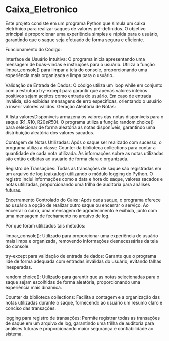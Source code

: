 # Caixa_Eletronico
Este projeto consiste em um programa Python que simula um caixa eletrônico para realizar saques de valores pré-definidos. O objetivo principal é proporcionar uma experiência simples e rápida para o usuário, garantindo que o saque seja efetuado de forma segura e eficiente.





Funcionamento do Código:


Interface de Usuário Intuitiva:
O programa inicia apresentando uma mensagem de boas-vindas e instruções para o usuário.
Utiliza a função limpar_console() para limpar a tela do console, proporcionando uma experiência mais organizada e limpa para o usuário.

Validação de Entrada de Dados:
O código utiliza um loop while em conjunto com a estrutura try-except para garantir que apenas valores inteiros positivos sejam aceitos como entrada do usuário.
Em caso de entrada inválida, são exibidas mensagens de erro específicas, orientando o usuário a inserir valores válidos.
Geração Aleatória de Notas:

A lista valoresDisponiveis armazena os valores das notas disponíveis para o saque (R$1, R$10, R$20 e R$50).
O programa utiliza a função random.choice() para selecionar de forma aleatória as notas disponíveis, garantindo uma distribuição aleatória dos valores sacados.

Contagem de Notas Utilizadas:
Após o saque ser realizado com sucesso, o programa utiliza a classe Counter da biblioteca collections para contar a quantidade de cada nota utilizada.
As informações sobre as notas utilizadas são então exibidas ao usuário de forma clara e organizada.

Registro de Transações:
Todas as transações de saque são registradas em um arquivo de log (caixa.log) utilizando o módulo logging do Python.
O registro inclui informações como a data e hora do saque, valores sacados e notas utilizadas, proporcionando uma trilha de auditoria para análises futuras.

Encerramento Controlado do Caixa:
Após cada saque, o programa oferece ao usuário a opção de realizar outro saque ou encerrar o serviço.
Ao encerrar o caixa, uma mensagem de agradecimento é exibida, junto com uma mensagem de fechamento no arquivo de log.





Por que foram utilizados tais métodos:


limpar_console(): Utilizado para proporcionar uma experiência de usuário mais limpa e organizada, removendo informações desnecessárias da tela do console.

try-except para validação de entrada de dados: Garante que o programa lide de forma adequada com entradas inválidas do usuário, evitando falhas inesperadas.

random.choice(): Utilizado para garantir que as notas selecionadas para o saque sejam escolhidas de forma aleatória, proporcionando uma experiência mais dinâmica.

Counter da biblioteca collections: Facilita a contagem e a organização das notas utilizadas durante o saque, fornecendo ao usuário um resumo claro e conciso das transações.

logging para registro de transações: Permite registrar todas as transações de saque em um arquivo de log, garantindo uma trilha de auditoria para análises futuras e proporcionando maior segurança e confiabilidade ao sistema.
